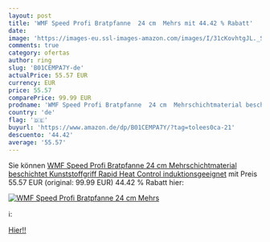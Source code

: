 ```yaml
---
layout: post
title: 'WMF Speed Profi Bratpfanne  24 cm  Mehrs mit 44.42 % Rabatt'
date: 
image: 'https://images-eu.ssl-images-amazon.com/images/I/31cKovhtgJL._SL200_.jpg'
comments: true
category: ofertas
author: ring
slug: 'B01CEMPA7Y-de'
actualPrice: 55.57 EUR
currency: EUR
price: 55.57
comparePrice: 99.99 EUR
prodname: 'WMF Speed Profi Bratpfanne  24 cm  Mehrschichtmaterial beschichtet  Kunststoffgriff  Rapid Heat Control  induktionsgeeignet'
country: 'de'
flag: '🇩🇪'
buyurl: 'https://www.amazon.de/dp/B01CEMPA7Y/?tag=tolees0ca-21'
descuento: '44.42'
average: '55.57'
---
```


Sie können [WMF Speed Profi Bratpfanne  24 cm  Mehrschichtmaterial beschichtet  Kunststoffgriff  Rapid Heat Control  induktionsgeeignet](https://www.amazon.de/dp/B01CEMPA7Y/?tag=tolees0ca-21) mit Preis 55.57 EUR (original: 99.99 EUR) 44.42 % Rabatt hier:

[![WMF Speed Profi Bratpfanne  24 cm  Mehrs](https://images-eu.ssl-images-amazon.com/images/I/31cKovhtgJL._SL200_.jpg)](https://www.amazon.de/dp/B01CEMPA7Y/?tag=tolees0ca-21)

ℹ️:


[Hier!!](https://www.amazon.de/dp/B01CEMPA7Y/?tag=tolees0ca-21)
